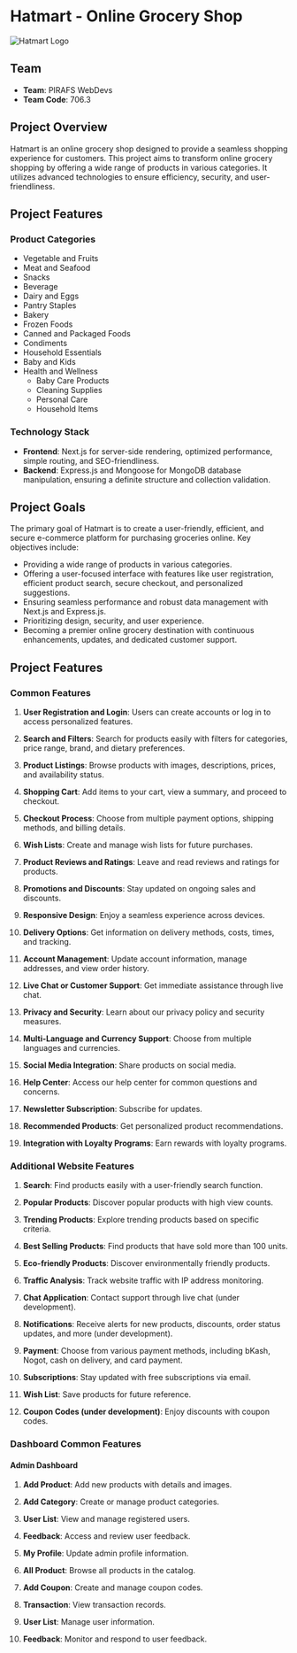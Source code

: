 # Hatmart - Online Grocery Shop

![Hatmart Logo]("../hatmart_client/src/assets/icons/hatmartLogo.svg")

## Team

- **Team**: PIRAFS WebDevs
- **Team Code**: 706.3

## Project Overview

Hatmart is an online grocery shop designed to provide a seamless shopping experience for customers. This project aims to transform online grocery shopping by offering a wide range of products in various categories. It utilizes advanced technologies to ensure efficiency, security, and user-friendliness.

## Project Features

### Product Categories

- Vegetable and Fruits
- Meat and Seafood
- Snacks
- Beverage
- Dairy and Eggs
- Pantry Staples
- Bakery
- Frozen Foods
- Canned and Packaged Foods
- Condiments
- Household Essentials
- Baby and Kids
- Health and Wellness
  - Baby Care Products
  - Cleaning Supplies
  - Personal Care
  - Household Items

### Technology Stack

- **Frontend**: Next.js for server-side rendering, optimized performance, simple routing, and SEO-friendliness.
- **Backend**: Express.js and Mongoose for MongoDB database manipulation, ensuring a definite structure and collection validation.

## Project Goals

The primary goal of Hatmart is to create a user-friendly, efficient, and secure e-commerce platform for purchasing groceries online. Key objectives include:

- Providing a wide range of products in various categories.
- Offering a user-focused interface with features like user registration, efficient product search, secure checkout, and personalized suggestions.
- Ensuring seamless performance and robust data management with Next.js and Express.js.
- Prioritizing design, security, and user experience.
- Becoming a premier online grocery destination with continuous enhancements, updates, and dedicated customer support.

## Project Features

### Common Features

1. **User Registration and Login**: Users can create accounts or log in to access personalized features.

2. **Search and Filters**: Search for products easily with filters for categories, price range, brand, and dietary preferences.

3. **Product Listings**: Browse products with images, descriptions, prices, and availability status.

4. **Shopping Cart**: Add items to your cart, view a summary, and proceed to checkout.

5. **Checkout Process**: Choose from multiple payment options, shipping methods, and billing details.

6. **Wish Lists**: Create and manage wish lists for future purchases.

7. **Product Reviews and Ratings**: Leave and read reviews and ratings for products.

8. **Promotions and Discounts**: Stay updated on ongoing sales and discounts.

9. **Responsive Design**: Enjoy a seamless experience across devices.

10. **Delivery Options**: Get information on delivery methods, costs, times, and tracking.

11. **Account Management**: Update account information, manage addresses, and view order history.

12. **Live Chat or Customer Support**: Get immediate assistance through live chat.

13. **Privacy and Security**: Learn about our privacy policy and security measures.

14. **Multi-Language and Currency Support**: Choose from multiple languages and currencies.

15. **Social Media Integration**: Share products on social media.

16. **Help Center**: Access our help center for common questions and concerns.

17. **Newsletter Subscription**: Subscribe for updates.

18. **Recommended Products**: Get personalized product recommendations.

19. **Integration with Loyalty Programs**: Earn rewards with loyalty programs.

### Additional Website Features

1. **Search**: Find products easily with a user-friendly search function.

2. **Popular Products**: Discover popular products with high view counts.

3. **Trending Products**: Explore trending products based on specific criteria.

4. **Best Selling Products**: Find products that have sold more than 100 units.

5. **Eco-friendly Products**: Discover environmentally friendly products.

6. **Traffic Analysis**: Track website traffic with IP address monitoring.

7. **Chat Application**: Contact support through live chat (under development).

8. **Notifications**: Receive alerts for new products, discounts, order status updates, and more (under development).

9. **Payment**: Choose from various payment methods, including bKash, Nogot, cash on delivery, and card payment.

10. **Subscriptions**: Stay updated with free subscriptions via email.

11. **Wish List**: Save products for future reference.

12. **Coupon Codes (under development)**: Enjoy discounts with coupon codes.

### Dashboard Common Features

#### Admin Dashboard

1. **Add Product**: Add new products with details and images.

2. **Add Category**: Create or manage product categories.

3. **User List**: View and manage registered users.

4. **Feedback**: Access and review user feedback.

5. **My Profile**: Update admin profile information.

6. **All Product**: Browse all products in the catalog.

7. **Add Coupon**: Create and manage coupon codes.

8. **Transaction**: View transaction records.

9. **User List**: Manage user information.

10. **Feedback**: Monitor and respond to user feedback.
